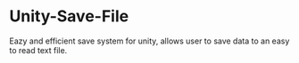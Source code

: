 # Unity-Save-File
Eazy and efficient save system for unity, allows user to save data to an easy to read text file.
